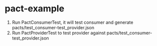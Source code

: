 # pact-example

1. Run PactConsumerTest, it will test consumer and generate pacts/test_consumer-test_provider.json
2. Run PactProviderTest to test provider against pacts/test_consumer-test_provider.json
